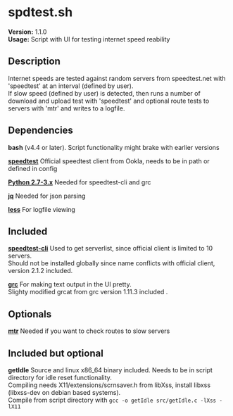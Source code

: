 # spdtest.sh

**Version:** 1.1.0  
**Usage:** Script with UI for testing internet speed reability

## Description

Internet speeds are tested against random servers from speedtest.net with 'speedtest' at an interval (defined by user).  
If slow speed (defined by user) is detected, then runs a number of download and upload test with 'speedtest' and optional route tests to servers with 'mtr' and writes to a logfile.

## Dependencies

**bash** (v4.4 or later). Script functionality might brake with earlier versions  

**[speedtest](https://www.speedtest.net/apps/cli)** Official speedtest client from Ookla, needs to be in path or defined in config

**[Python 2.7-3.x](https://www.python.org/downloads)** Needed for speedtest-cli and grc  

**[jq](https://stedolan.github.io/jq/)** Needed for json parsing  

**[less](http://www.greenwoodsoftware.com/less/)** For logfile viewing  

## Included

**[speedtest-cli](https://github.com/sivel/speedtest-cli)** Used to get serverlist, since official client is limited to 10 servers.  
Should not be installed globally since name conflicts with official client, version 2.1.2 included.  

**[grc](https://github.com/garabik/grc)** For making text output in the UI pretty.  
Slighty modified grcat from grc version 1.11.3 included  .

## Optionals

**[mtr](https://github.com/traviscross/mtr)** Needed if you want to check routes to slow servers  


## Included but optional

**getIdle** Source and linux x86_64 binary included. Needs to be in script directory for idle reset functionality.  
Compiling needs X11/extensions/scrnsaver.h from libXss, install libxss (libxss-dev on debian based systems).  
Compile from script directory with `gcc -o getIdle src/getIdle.c -lXss -lX11`
